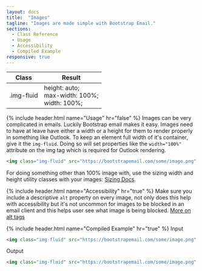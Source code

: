 ```yaml
---
layout: docs
title:  "Images"
tagline: "Images are made simple with Bootstrap Email."
sections:
  - Class Reference
  - Usage
  - Accessibility
  - Compiled Example
responsive: true
---
```

<a class="anchor" name="class-reference"></a>
<div class="table-utilities">
  <table class="table">
    <thead>
      <tr>
        <th>Class</th>
        <th>Result</th>
      </tr>
    </thead>
    <tbody>
      <tr><td class="class">.img-fluid</td><td class="css">
        height: auto;<br>
        max-width: 100%;<br>
        width: 100%;
      </td></tr>
    </tbody>
  </table>
</div>

{% include header.html name="Usage" hr="false" %}
Images can be very complicated in emails. Luckily Bootstrap email makes it easy. Images need to have at leave have either a width or a height for them to render properly in something like Outlook. To keep an element full width of it's container, give it the `img-fluid`. Doing so will set properties like the `width="100%"` attribute on the img tag which is required for Outlook rendering.

```html
<img class="img-fluid" src="https://bootstrapemail.com/some/image.png" alt="Some Image" />
```

For doing something other than 100% image with, use the sizing width and height utility classes with your images: [Sizing Docs](/docs/sizing).

{% include header.html name="Accessibility" hr="true" %}
Make sure you include a descriptive `alt` property on every image, not only does this help with accessibility but it's not uncommon for images to be blocked in an email client and this helps user see what image is being blocked. [More on alt tags](https://moz.com/learn/seo/alt-text)

{% include header.html name="Compiled Example" hr="true" %}
<span class="badge rounded-pill badge-input">Input</span>
```html
<img class="img-fluid" src="https://bootstrapemail.com/some/image.png" alt="Some Image" />
```

<span class="badge rounded-pill badge-output">Output</span>
```html
<img class="img-fluid" src="https://bootstrapemail.com/some/image.png" alt="Some Image" style="height: auto; line-height: 100%; outline: none; text-decoration: none; display: block; max-width: 100%; width: 100%; border: 0 none;" width="100%">
```
